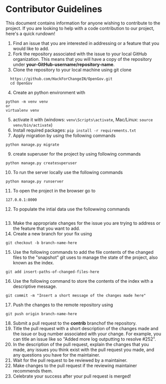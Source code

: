 # Contributor Guidelines
  This document contains information for anyone wishing to contribute to the project. If you are looking to help with a code contribution to our project, here's a quick rundown!

  1. Find an issue that you are interested in addressing or a feature that you would like to add.  
  2. Fork the repository associated with the issue to your local GitHub organization. This means that you will have a copy of the repository under **your-GitHub-username/repository-name**.  
  3. Clone the repository to your local machine using git clone  
  ```
    https://github.com/HackForChangeIN/OpenGov.git
    cd OpenGov
  ```
  4. Create an python environment with  
  ```  
  python -m venv venv  
  or  
  virtualenv venv 
  ```    
  5. activate it with (windows: ```venv\Scripts\activate```, Mac/Linux: ```source venv/bin/activate```)  
  6. Install required packages:  ```pip install -r requirements.txt```     
  7. Apply migration by using the following commands  
  ```  
  python manage.py migrate  
  ```  
  9. create superuser for the project by using following commands  
  ```  
  python manage.py createsuperuser  
  ```  
  10. To run the server locally use the following commands  
  ```  
  python manage.py runserver  
  ```  
  11. To open the project in the browser go to     
  ``` 
  127.0.0.1:8000  
  ```  
  12. To populate the intial data use the followwing commands  
  ```  
  ```  
  13. Make the appropriate changes for the issue you are trying to address or the feature that you want to add.  
  14. Create a new branch for your fix using  
  ```   
  git checkout -b branch-name-here  
  ```    
  15. Use the following commands to add the file contents of the changed files to the "snapshot" git uses to manage the state of the project, also known as the index.   
  ```  
  git add insert-paths-of-changed-files-here  
  ```  
     
  16. Use the following command to store the contents of the index with a descriptive message.
  ```  
  git commit -m "Insert a short message of the changes made here"  
  ```     
  17. Push the changes to the remote repository using 
  ```  
  git push origin branch-name-here  
  ```    
  18. Submit a pull request to the **contrib** branchof the repository.  
  19.  Title the pull request with a short description of the changes made and the issue or bug number associated with your change. For example, you can title an issue like so "Added more log outputting to resolve #252".  
  20. In the description of the pull request, explain the changes that you made, any issues you think exist with the pull request you made, and any questions you have for the maintainer.  
  21. Wait for the pull request to be reviewed by a maintainer.  
  22. Make changes to the pull request if the reviewing maintainer recommends them.  
  23. Celebrate your success after your pull request is merged!  
  

